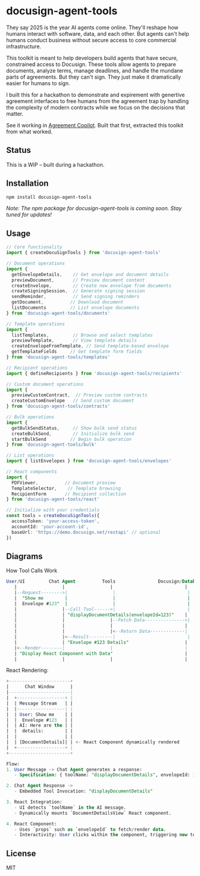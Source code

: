 # docusign-agent-tools

They say 2025 is the year AI agents come online. They'll reshape how humans interact with software, data, and each other. But agents can't help humans conduct business without secure access to core commercial infrastructure.

This toolkit is meant to help developers build agents that have secure, constrained access to Docusign. These tools allow agents to prepare documents, analyze terms, manage deadlines, and handle the mundane parts of agreements. But they can't sign. They just make it dramatically easier for humans to sign.

I built this for a hackathon to demonstrate and expirement with genertive agreement interfaces to free humans from the agreement trap by handling the complexity of modern contracts while we focus on the decisions that matter.

See it working in [Agreement Copilot](https://github.com/ryanmio/docusign-agreement-copilot). Built that first, extracted this toolkit from what worked.


## Status

This is a WIP – built during a hackathon.

## Installation

```bash
npm install docusign-agent-tools
```
*Note: The npm package for docusign-agent-tools is coming soon. Stay tuned for updates!*

## Usage

```typescript
// Core functionality
import { createDocuSignTools } from 'docusign-agent-tools'

// Document operations
import { 
  getEnvelopeDetails,    // Get envelope and document details
  previewDocument,       // Preview document content
  createEnvelope,        // Create new envelope from documents
  createSigningSession,  // Generate signing session
  sendReminder,          // Send signing reminders
  getDocument,          // Download document
  listDocuments         // List envelope documents
} from 'docusign-agent-tools/documents'

// Template operations
import { 
  listTemplates,         // Browse and select templates
  previewTemplate,       // View template details
  createEnvelopeFromTemplate, // Send template-based envelope
  getTemplateFields     // Get template form fields
} from 'docusign-agent-tools/templates'

// Recipient operations
import { defineRecipients } from 'docusign-agent-tools/recipients'

// Custom document operations
import { 
  previewCustomContract,  // Preview custom contracts
  createCustomEnvelope   // Send custom document
} from 'docusign-agent-tools/contracts'

// Bulk operations
import {
  getBulkSendStatus,     // Show bulk send status
  createBulkSend,        // Initialize bulk send
  startBulkSend         // Begin bulk operation
} from 'docusign-agent-tools/bulk'

// List operations
import { listEnvelopes } from 'docusign-agent-tools/envelopes'

// React components
import { 
  PDFViewer,          // Document preview
  TemplateSelector,    // Template browsing
  RecipientForm       // Recipient collection
} from 'docusign-agent-tools/react'

// Initialize with your credentials
const tools = createDocuSignTools({
  accessToken: 'your-access-token',
  accountId: 'your-account-id',
  baseUrl: 'https://demo.docusign.net/restapi' // optional
})
```
## Diagrams


How Tool Calls Work
```sql
User/UI         Chat Agent          Tools                Docusign/Database
   |                 |                 |                           |
   |--Request-------->|                 |                           |
   |  "Show me        |                 |                           |
   |  Envelope #123"  |                 |                           |
   |                 |--Call Tool------>|                           |
   |                 | "displayDocumentDetails(envelopeId=123)"    |
   |                 |                 |--Fetch Data--------------->|
   |                 |                 |                           |
   |                 |                 |<--Return Data-------------|
   |                 |<--Result---------|                           |
   |                 | "Envelope #123 Details"                     |
   |<--Render--------|                 |                           |
   | "Display React Component with Data"                           |
   |                 |                 |                           |
```


React Rendering:
```sql
+-----------------------+
|      Chat Window      |
|-----------------------|
|  +------------------+ | 
|  | Message Stream   | |  
|  |------------------| | 
|  | User: Show me    | | 
|  |  Envelope #123   | | 
|  | AI: Here are the | | 
|  |  details:        | | 
|  |                  | | 
|  | [DocumentDetails]| | <- React Component dynamically rendered
|  +------------------+ | 
+-----------------------+

Flow:
1. User Message -> Chat Agent generates a response:
   - Specification: { toolName: "displayDocumentDetails", envelopeId: 123 }

2. Chat Agent Response ->
   - Embedded Tool Invocation: "displayDocumentDetails"

3. React Integration:
   - UI detects `toolName` in the AI message.
   - Dynamically mounts `DocumentDetailsView` React component.

4. React Component:
   - Uses `props` such as `envelopeId` to fetch/render data.
   - Interactivity: User clicks within the component, triggering new tool calls (e.g., resend document).

```

## License

MIT
